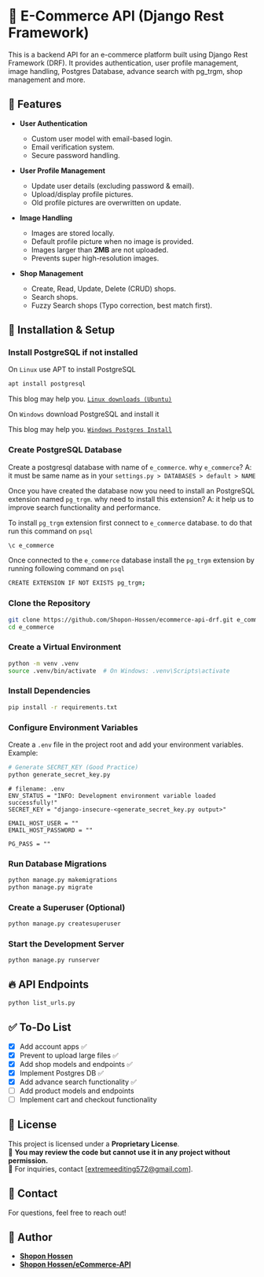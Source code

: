 # 🛒 E-Commerce API (Django Rest Framework)

This is a backend API for an e-commerce platform built using Django Rest Framework (DRF). It provides authentication, user profile management, image handling, Postgres Database, advance search with pg_trgm, shop management and more.

## 📌 Features

- **User Authentication**

  - Custom user model with email-based login.
  - Email verification system.
  - Secure password handling.

- **User Profile Management**

  - Update user details (excluding password & email).
  - Upload/display profile pictures.
  - Old profile pictures are overwritten on update.

- **Image Handling**

  - Images are stored locally.
  - Default profile picture when no image is provided.
  - Images larger than **2MB** are not uploaded.
  - Prevents super high-resolution images.

- **Shop Management**
  - Create, Read, Update, Delete (CRUD) shops.
  - Search shops.
  - Fuzzy Search shops (Typo correction, best match first).

## 🚀 Installation & Setup

### Install PostgreSQL if not installed

On `Linux` use APT to install PostgreSQL

```bash
apt install postgresql
```

This blog may help you.
[`Linux downloads (Ubuntu)`](https://www.postgresql.org/download/linux/ubuntu/)

On `Windows` download PostgreSQL and install it

This blog may help you.
[`Windows Postgres Install`](https://www.w3schools.com/postgresql/postgresql_install.php)

### Create PostgreSQL Database

Create a postgresql database with name of `e_commerce`. why `e_commerce`? A: it must be same name as in your `settings.py > DATABASES > default > NAME`

Once you have created the database now you need to install an PostgreSQL extension named `pg_trgm`. why need to install this extension? A: it help us to improve search functionality and performance.

To install `pg_trgm` extension first connect to `e_commerce` database. to do that run this command on `psql`

```bash
\c e_commerce
```

Once connected to the `e_commerce` database install the `pg_trgm` extension by running following command on `psql`

```bash
CREATE EXTENSION IF NOT EXISTS pg_trgm;
```

### Clone the Repository

```bash
git clone https://github.com/Shopon-Hossen/ecommerce-api-drf.git e_commerce
cd e_commerce
```

### Create a Virtual Environment

```bash
python -m venv .venv
source .venv/bin/activate  # On Windows: .venv\Scripts\activate
```

### Install Dependencies

```bash
pip install -r requirements.txt
```

### Configure Environment Variables

Create a `.env` file in the project root and add your environment variables. Example:

```bash
# Generate SECRET_KEY (Good Practice)
python generate_secret_key.py
```

```
# filename: .env
ENV_STATUS = "INFO: Development environment variable loaded successfully!"
SECRET_KEY = "django-insecure-<generate_secret_key.py output>"

EMAIL_HOST_USER = ""
EMAIL_HOST_PASSWORD = ""

PG_PASS = ""
```

### Run Database Migrations

```bash
python manage.py makemigrations
python manage.py migrate
```

### Create a Superuser (Optional)

```bash
python manage.py createsuperuser
```

### Start the Development Server

```bash
python manage.py runserver
```

## 🔥 API Endpoints

```python
python list_urls.py
```

## ✅ To-Do List

- [x] Add account apps ✅
- [x] Prevent to upload large files ✅
- [x] Add shop models and endpoints ✅
- [x] Implement Postgres DB ✅
- [x] Add advance search functionality ✅
- [ ] Add product models and endpoints
- [ ] Implement cart and checkout functionality

## 📜 License

This project is licensed under a **Proprietary License**.  
🔹 **You may review the code but cannot use it in any project without permission.**  
🔹 For inquiries, contact [extremeediting572@gmail.com].

## 📧 Contact

For questions, feel free to reach out!

## **👤 Author**

- **[Shopon Hossen](https://github.com/Shopon-Hossen)**
- **[Shopon Hossen/eCommerce-API](https://github.com/Shopon-Hossen/ecommerce-api-drf)**
